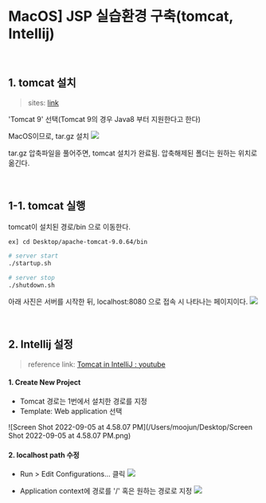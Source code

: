 # MacOS] JSP 실습환경 구축(tomcat, Intellij)



<br>



## 1. tomcat 설치
> sites: [link](tomcat.apache.org)

'Tomcat 9' 선택(Tomcat 9의 경우 Java8 부터 지원한다고 한다)

MacOS이므로, tar.gz 설치
![](https://velog.velcdn.com/images/moojun3/post/c93463f7-01c4-4952-9199-6182d2091d86/image.png)

tar.gz 압축파일을 풀어주면, tomcat 설치가 완료됨.
압축해제된 폴더는 원하는 위치로 옮긴다.

<br>

## 1-1. tomcat 실행 
tomcat이 설치된 경로/bin 으로 이동한다.

```bash
ex] cd Desktop/apache-tomcat-9.0.64/bin

# server start
./startup.sh

# server stop
./shutdown.sh

```

아래 사진은 서버를 시작한 뒤, localhost:8080 으로 접속 시 나타나는 페이지이다.
![](https://velog.velcdn.com/images/moojun3/post/89a14f51-d0f0-41f7-a47c-d13438142205/image.png)

<br>

## 2. Intellij 설정
> reference link: [Tomcat in IntelliJ : youtube](https://www.youtube.com/watch?v=ThBw3WBTw9Q&t=794s)



#### 1. Create New Project

* Tomcat 경로는 1번에서 설치한 경로를 지정 
* Template: Web application 선택  



![Screen Shot 2022-09-05 at 4.58.07 PM](/Users/moojun/Desktop/Screen Shot 2022-09-05 at 4.58.07 PM.png)



#### 2. localhost path 수정

* Run > Edit Configurations... 클릭
  ![](https://velog.velcdn.com/images/moojun3/post/4c8e7917-8ecf-4ca0-8d77-ebe56191bb99/image.png)

  

* Application context에 경로를 '/' 혹은 원하는 경로로 지정
![](https://velog.velcdn.com/images/moojun3/post/31663af6-ef3b-4dc6-9979-ba9ef2b2b965/image.png)